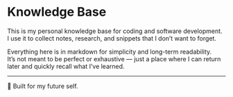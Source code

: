 # Knowledge Base

This is my personal knowledge base for coding and software development.  
I use it to collect notes, research, and snippets that I don’t want to forget.  

Everything here is in markdown for simplicity and long-term readability.  
It’s not meant to be perfect or exhaustive — just a place where I can return later and quickly recall what I’ve learned.  

---
🧠 Built for my future self.  
